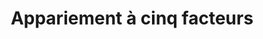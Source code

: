 ---
title: "Appariement à cinq facteurs"
layout: post
lang: fr
lang-ref: 204-five-factor
section: 2
category: 
  - hiring
hero:
  image:
    src: 2.4-tx-heading.jpg
    alt: Une photo d'une paire de lunettes posée sur le bord d'un ordinateur portable.
blocks: 
  - type: title
    label: Le problème
  - Parmi les gestionnaires qui ont participé aux premiers ateliers du Nuage de talents en 2017, beaucoup ont déclaré qu’avec le temps, les candidats recrutés à partir de bassins lors des années précédentes se sont avérés de mauvais choix. Ces résultats ont entraîné de la frustration, d’autres lacunes en matière de dotation et un gaspillage de temps et d’efforts.
  - Dans ces mêmes ateliers, plusieurs gestionnaires ont affirmé qu’en matière de dotation, leur processus préféré était le « réseautage interne » (essentiellement, le débauchage de talents d’autres ministères au moyen de réseaux personnels). Les gestionnaires ont révélé que cette pratique était courante entre pairs. Ce qui est important, c’est que leur préférence ne s’expliquait pas seulement par la rapidité de cette méthode de dotation. Elle leur donne également accès, avant de s’engager à embaucher, à des renseignements sur les compétences générales et la conformité à la culture qu’il était difficile d’obtenir autrement. Cependant, les gestionnaires d’embauche et la haute direction du GC qui participaient aux entrevues ont allégué que la pratique du débauchage interne était insoutenable et nuisible dans beaucoup de cas, qu’elle créait une instabilité au sein des équipes ayant besoin de compétences en forte demande et ne permettait pas de rafraîchir le bassin de talents du GC. Ce problème est particulièrement aigu dans le cas des talents numériques et, ironiquement, pour les postes liés aux RH.
  - Les candidats externes qui participaient aux ateliers en 2017 ont exprimé leur dépit de ne rien savoir du milieu de travail ni de l’équipe où ils pourraient se retrouver, et cette lacune a dissuadé certains candidats hautement qualifiés auxquels étaient offerts de multiples choix d’emploi. Les participants à l’atelier des employés du GC qui avaient été recrutés dans une équipe où la concordance s’est révélée médiocre ont déclaré être passés rapidement à un autre poste (ou avoir l’intention de le faire dans un proche avenir).
  - type: title
    label: Les hypothèses
  - type: list
    style: unordered
    items:
      - Ce sont des humains qui embauchent les humains. Cela signifie que chaque gestionnaire ou candidat participe à un processus qui compte à la fois pour la décision initiale d’embauche et pour la réussite à long terme de l’intégration du candidat retenu. Il ne s’agit pas d’une représentation exacte du processus d’embauche d’un modèle de dotation fondé sur l’hypothèse qu’un gadget neutre embauche un autre gadget pour combler une lacune organisationnelle selon un ensemble précis de critères, sans tenir compte de considérations comportementales, culturelles, historiques ou écosystémiques.
      - En modifiant l’affiche d’embauche pour y intégrer des facteurs humains, il est possible d’améliorer l’appariement talent-équipe au stade initial de l’embauche ainsi que les résultats à long terme, comme le taux de maintien en poste et le rendement au travail.
      - En démocratisant l’accès à l’information (permettre aux candidats de mieux connaître qu’en temps normal la face interne de l’organisation), un plus grand nombre de candidats qui ne cadrent pas avec la réalité choisiront eux-mêmes de s’écarter du processus, ce qui améliorera la qualité globale du bassin dans lequel les gestionnaires pourront choisir leurs candidats.
      - Si les gestionnaires tiennent compte des aspects humains dans les exigences essentielles et les atouts du poste lui-même, la sélection finale pour l’embauche sera plus susceptible de pourvoir le poste avec succès (non seulement pour accomplir les tâches, mais aussi travailler en harmonie avec les membres de l’équipe dans un contexte organisationnel plus large.)
      - La prise en compte des éléments liés à la culture organisationnelle dans le processus d’embauche constituera une forme de « préintégration » qui accélérera l’intégration des nouveaux employés bien avant le début de leurs fonctions.
  - "<strong style=\"letter-spacing: -1px;\" data-h2-font-weight=\"b(800)\" data-h2-font-color=\"b(purple)\">Remarque : L’hypothèse générale selon laquelle il faut tenir compte de la culture comporte un risque</strong> - Un risque dont il faut non seulement être conscients, mais qu’il faut aussi prévenir activement. Lorsque les processus de dotation favorisent l’adaptation à la culture, il est aussi possible que se développe un modèle facilitant le scénario des « embauches entre semblables », qui exacerbe les lacunes en matière d’inclusion et de diversité, au détriment des groupes en quête d’équité. La prise de conscience de ce risque a incité l’équipe à élaborer des éléments de réduction des préjugés, en parallèle avec des éléments conçus pour optimiser l’appariement talent-équipe. (Voir la section 3 sur la théorie et la conception de l’équipe en matière de diversité et d’inclusion.)"
  - type: 5-factor
    sections:
      - title: La plupart des travaux ne se font pas de façon isolée. Pourquoi, dans ce cas, les modèles d’embauche ressemblent-ils à ceci?
        graphic:
          src: 2.4-2-factor.png
          alt: A graphic showcasing a 2 factor hiring model that only focuses on the applicant and the job.
        subtitle: "Processus normalisé :<br>Correspondance à deux facteurs"
        list:
          - Candidat
          - Emploi
      - title: Le recrutement moderne se penche sur les facteurs humains.
        graphic:
          src: 2.4-5-factor.png
          alt: A graphic showcasing a 5 factor hiring model that holistically addresses the applicant, the job, the manager, the team's culture, and the work environment.
        subtitle: "Processus du Nuage de talents :<br>Correspondance à cinq facteurs"
        list:
          - Candidat
          - Emploi
          - Gestionnaire
          - Culture de l’équipe
          - Environnement de travail
  - type: title
    label: L’expérience
  - Pour commencer, le Nuage de talents devait d’abord déterminer les « éléments humains » à mettre à l’essai dans un nouveau type d’annonce d’emploi du GC. L’équipe a tenu une série d’ateliers en 2017 pour cerner les éléments prometteurs.
  - En retenant les 10 principales composantes d’une annonce d’emploi qui revenaient le plus souvent dans les ateliers, le Nuage de talents a ensuite mené un sondage (comme sous-ensemble d’autres ateliers) auprès de candidats internes et externes en 2017-2018. Il s’agissait d’un formulaire simple qui demandait aux répondants de classer les renseignements sur l’annonce d’emploi en ordre d’importance. Les trois principaux facteurs de notre recherche étaient les tâches principales du poste, la culture d’équipe et l’incidence.
  - "Comme le Nuage de talents procédait déjà séparément à une mise à l’essai de l’intersection des tâches clés, de l’incidence et des compétences requises (voir Dotation axée sur les incidences dans cette section de recherche), nous avons élargi le concept de culture d’équipe. En fin de compte, <strong style=\"letter-spacing: -1px;\" data-h2-font-weight=\"b(800)\" data-h2-font-color=\"b(purple)\">le Nuage de talents a choisi d’ajouter à l’annonce d’emploi le profil du gestionnaire, la culture d’équipe et le milieu de travail</strong>."
  - Le Nuage de talents a mis ces éléments à l’essai dans les processus d’emploi en direct et a interrogé les candidats au sujet de l’influence de ces facteurs sur leur décision de postuler.
  - "Le Nuage de talents a constaté que si les renseignements sur les « éléments humains » devaient influencer le résultat de l’embauche, il fallait également en tenir compte dans les critères de sélection au cœur du processus d’embauche. Autrement, les nouveaux renseignements communiqués pourraient influencer la décision d’un candidat de présenter ou non sa candidature, mais sans apporter aucune contribution à l’autre moitié de l’équation, c’est-à-dire la façon dont les gestionnaires décident de leur embauche finale."
  - Afin de relier les trois facteurs humains (culture d’équipe, style de leadership des gestionnaires et milieu de travail) aux critères de sélection, le Nuage de talents a testé la corrélation entre différents milieux de travail et comportements qui ont connu du succès dans divers contextes. En 2018, le Nuage de talents a organisé une série d’ateliers à l’intention des gestionnaires pour leur demander d’identifier « les bons, les brutes et les truands » dans les milieux de travail du GC, puis de travailler ensemble à distinguer les personnes qui ont réussi dans chacun de ces milieux. Les résultats ont produit une sorte de « carte » que le Nuage de talents a ensuite utilisée pour concevoir un outil semi-automatisé à l’intention des gestionnaires pour la sélection des critères et atouts essentiels pour l’annonce d’emploi.
  - Par exemple, si dans la liste de contrôle de l’outil d’annonce d’emploi les gestionnaires ont indiqué qu’un milieu de travail est très stressant, il leur sera proposé d’ajouter la résilience dans les compétences générales de l’annonce d’emploi. Il ne s’agissait pas tant de psychologie comportementale que d’un exercice visant à donner aux gestionnaires individuels le bénéfice des conseils collectifs de leurs pairs. Ce sont les gestionnaires qui ont pris la décision finale d’inclure ou non les compétences générales proposées. L’outil a également procuré aux gestionnaires une ébauche de texte (en fonction des éléments du milieu de travail qu’ils ont choisis) servant à leur faciliter la rédaction d’un énoncé sur le milieu de travail pour l’annonce d’emploi. (Nous avons constaté que les gestionnaires avaient une forte tendance à remettre cette tâche à plus tard – les zones de texte vides sur la culture étaient décourageantes – jusqu’à ce que nous leur donnions une ébauche de texte pour commencer. Les gestionnaires adorent faire des modifications – c’est le but de leur formation. Cette solution a réglé le problème de la procrastination et automatisé la progression vers des ébauches d’offres d’emploi mieux conçues et soumises plus rapidement aux conseillers en RH.)
  - À la suite de l’exercice de cartographie en 2018 et de la mise à l’essai en direct en 2018-2019, le Nuage de talents a revalidé et affiné les connaissances en 2019, par une reprise de l’exercice dans le cadre de l’amélioration de sa taxonomie des compétences transférables. Ce travail a fait l’objet d’une automatisation plus complète qui en est aux premières étapes de mise à l’essai.
  - type: image
    src: 2.4-tx-camera.png
    alt: Une photo d'un appareil photo Canon posé sur le sol.
    route: section1
  - type: title
    label: Les résultats
  - "Malgré la taille réduite de l’échantillon, le Nuage de talents a trouvé que le modèle d’appariement à cinq facteurs était extrêmement efficace. Le Nuage de talents affiche un taux impressionnant de 8 % de candidats « prêts à recevoir une offre ». Autrement dit, ils sont considérés comme étant pleinement qualifiés pour le poste. En comparaison, la <a href=\"https://www.glassdoor.com/research/time-to-hire-in-25-countries/\" target=\"_blank\" rel=\"noreferrer\" title=\"Voir la source.\">moyenne du secteur privé est de 2 à 3 %</a>. (Aucune statistique du GC n’était disponible aux fins de comparaison.)"
  - Nous avons également mené des entrevues de suivi auprès des gestionnaires un ou deux ans après leur embauche initiale pour connaître les résultats du jumelage et l’incidence à long terme du procédé d’embauche sur la prestation de travail et l’intégration au gouvernement. Les résultats ont été impressionnants. Nous avons été en mesure de mener une entrevue avec 55 % des gestionnaires d’embauche, dont beaucoup avaient fait plusieurs embauches sur la plateforme. Les taux de rétention des talents recrutés étaient extrêmement élevés, à 94 % au sein du gouvernement du Canada 1 à 2 ans après l’embauche initiale pour une période déterminée (compte tenu du fait que les postes initiaux étaient pour une période déterminée de 6 mois à 1 an). De ces embauches, 77 % des candidats faisaient toujours partie de la même équipe, et bon nombre d’entre eux avaient déjà obtenu une prolongation ou une conversion à un poste de durée indéterminée. Dans tous les cas sauf un, les gestionnaires ont déclaré être satisfaits de l’embauche et déterminés à répéter le procédé.
  - "Ce qui est peut-être encore plus important, c’est que les gestionnaires ont exprimé leur conviction que l’adaptation à la culture était réussie et qu’ils aimaient travailler avec les nouveaux employés. Les candidats embauchés que nous avons pu rencontrer en entrevue ont abondé dans le même sens, exprimant leur affection et leur loyauté envers l’équipe, et une solide appartenance culturelle. Le procédé d’embauche a été à la fois un facteur de productivité et de bonheur, soit des résultats qui en valent la peine en milieu de travail. (Voir aussi Étude de cas : Réponses des gestionnaires et des employés à la section 2 du présent rapport.)"
  - type: title
    label: Recherches externes
  - "Dans les études universitaires sur le recrutement et le maintien en poste du personnel, il se dégage un fort consensus sur l’extrême importance de la culture organisationnelle. Que le candidat envisage de se <span data-h2-font-style=\"b(underline)\" title=\"Bock, Laszlo. Work Rules! 2015.\">joindre à Google</span>, <span data-h2-font-style=\"b(underline)\" title=\"Rosenblat, Alex. Uberland. Univ of California Press. 2018.; Kessler, Sarah. Gigged. St. Martin’s Press, 2018.\">à un employeur à la demande</span>, <span data-h2-font-style=\"b(underline)\" title=\"Marquet, L. David. Turn the Ship Around! Penguin, 2013.\">à l’armée</span> ou <span data-h2-font-style=\"b(underline)\" title=\"Sinek, Simon. The Infinite Game. Penguin, 2019.\">à une entreprise qui existe depuis 100 ans</span>, les valeurs culturelles déclarées de l’organisation (et leur réputation bien établie de les respecter) représentent des facteurs décisifs pour la capacité d’une organisation d’attirer et de maintenir en poste les talents dont son succès dépend. De façon constante, les aspects suivants revêtent une importance tant pour les candidats que les employés : le milieu de travail, la personnalité de leur gestionnaire, leur équipe et la culture générale de l’organisation."
  - "Un des points qui ressort est que, même si certaines valeurs de leadership revêtent une importance constante (voir Importance de la flexibilité et de l’authenticité dans le présent rapport), il existe une grande diversité de cultures organisationnelles florissantes. Leur succès dépend souvent de la taille de l’organisation, de son mandat, de ses produits, et de ce qu’elle offre en termes de proposition de valeur aux clients et aux employés. Dans ce contexte, <strong style=\"letter-spacing: -1px;\" data-h2-font-weight=\"b(800)\" data-h2-font-color=\"b(purple)\"><span data-h2-font-style=\"b(underline)\" title=\"PhD, Ron Friedman. The Best Place to Work. Penguin, 2014.\">il ne s’agit pas de promouvoir un seul modèle approprié de culture organisationnelle, mais bien d’optimiser la correspondance entre un éventail diversifié d’organisations et les employés qu’elles attirent</span></strong>. Tout le monde n’apprend et ne fonctionne pas selon une méthode unique, et les organisations non plus. <span data-h2-font-style=\"b(underline)\" title=\"Sheridan, Richard. Joy, Inc. Portfolio, 2015.\">Les organisations qui réussissent en matière de recrutement et de maintien en poste tendent à avoir une bonne prise de conscience organisationnelle et à concevoir leurs stratégies de recrutement de façon à attirer les talents qui correspondent bien à leur culture particulière.</span>"
  - "Les milieux de travail qui souhaitent attirer des innovateurs et des penseurs créatifs <span data-h2-font-style=\"b(underline)\" title=\"Grant, Adam M. Originals. Penguin, 2016.\">doivent veiller attentivement lors du recrutement à ce que les candidats puissent se sentir intégrés à l’organisation et que celle-ci est en mesure d’offrir un environnement où ce type de talent pourra s’épanouir</span>."
  - type: title
    label: Perspectives
  - "Les efforts déployés pour optimiser l’adéquation entre les candidats retenus et les équipes ont inspiré de nombreux éléments, grands et petits, de la plateforme du Nuage de talents. <strong style=\"letter-spacing: -1px;\" data-h2-font-weight=\"b(800)\" data-h2-font-color=\"b(purple)\">Comme c’est le cas pour de nombreuses « solutions », il ne s’agit pas d’une seule caractéristique; il s’agit d’adopter une approche qui sera prise en compte dans chaque caractéristique.</strong> Selon notre approche, une bonne correspondance entre un nouvel arrivant et son équipe est essentielle à la réussite du travail. Pour en tenir compte, la conception des systèmes et processus devrait aborder les acteurs du système comme des êtres humains, avec leurs émotions, leur style de travail, leurs préférences et leur vie en dehors du travail… et le degré d’intégration entre ces humains sera aussi important que leurs compétences individuelles respectives. Cette hypothèse de base a mené à une plateforme dont la conception des caractéristiques et l’exploitation diffèrent radicalement de la méthode d’embauche normalisée du GC."
  - Même s’il existe d’autres façons d’obtenir un tel succès avec une variété de caractéristiques et de choix de conception, les systèmes qui visent à optimiser l’appariement entre les talents et les équipes devront soumettre leurs choix à des tests intensifs auprès des utilisateurs, et fortement envisager de porter une attention particulière à l’environnement de travail, à la culture d’équipe et au style de leadership des gestionnaires.
  - type: pullquote
    title: Qui utilise les profils et dans quels cas?
    content:
      - Le Nuage de talents a présenté des profils tant pour les gestionnaires que pour les candidats. Ces profils étaient volontaires. Nous voulions connaître leur mode d'utilisation et savoir s’ils ajoutaient une valeur à la plateforme.
      - Fait intéressant, les candidats ont déclaré que la présence d’un profil de gestionnaire authentique, même relativement bref, avait pour eux une extrême importance dans le processus de demande. Dans les deux seuls cas où un gestionnaire d’embauche du Nuage de talents a refusé de fournir un profil, une fois passée l’étape de l’entrevue, les candidats qualifiés ont accepté d’autres postes et aucune embauche n’a été effectuée. Bien qu’il puisse aussi s’agir d’une coïncidence, nous pensons que ce n’est pas le cas. Nous avons aussi vu deux gestionnaire, un avec un profil et l’autre sans profil, qui affichaient des emplois presque identiques à la même période. Le gestionnaire avec profil a reçu presque deux fois plus de demandes, comptait deux fois plus de candidats qualifiés après l’entrevue et a procédé à plusieurs embauches.
      - Par ailleurs, en ce qui concerne les profils des candidats, les gestionnaires ont déclaré ne presque jamais les consulter. Ils concentrent plutôt leurs efforts de sélection sur la demande elle-même. Cette particularité a fait ressortir l’importance pour les candidats de fournir dans la demande elle-même des précisions sur la façon dont ils ont acquis leurs compétences. Elle a été prise en compte de façon marquée dans la conception du calendrier du Nuage de talents publié au début de 2021. (Pour obtenir de plus amples renseignements, voir la section 3 de la recherche Les compétences au lieu de l’expérience.)
---